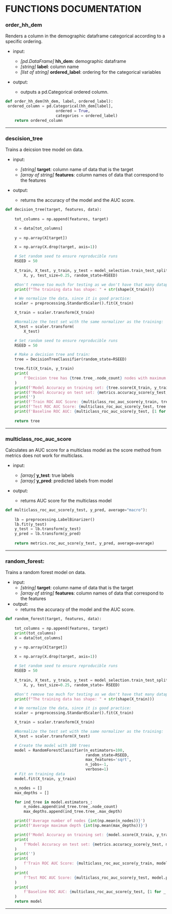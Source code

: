 # FUNCTIONS DOCUMENTATION

###  order_hh_dem
Renders a column in the demographic dataframe categorical according to a specific ordering. 
*  input: 
    -   *[pd.DataFrame]*    **hh_dem**: demographic dataframe
    -   *[string]* **label**:  column name
    -   *[list of string]* **ordered_label**: ordering for the categorical variables
    
*  output: 
    -   outputs a pd.Categorical ordered column. 
    
```python
def order_hh_dem(hh_dem, label, ordered_label):
 ordered_column = pd.Categorical(hh_dem[label],
                      ordered = True,
                      categories = ordered_label)
    return ordered_column 
```
-----------------------------
### descision_tree
Trains a deicsion tree model on data.
*   input:
    -   *[string]*  **target**: column name of data that is the target
    -   *[array of string]*  **features**: column names of data that correspond to the features
    
*   output: 
    -   returns the accuracy of the model and the AUC score.
   
 
```python 
def decision_tree(target, features, data):
   
    tot_columns = np.append(features, target)

    X = data[tot_columns]
    
    y = np.array(X[target])

    X = np.array(X.drop(target, axis=1))

    # Set random seed to ensure reproducible runs
    RSEED = 50
    
    X_train, X_test, y_train, y_test = model_selection.train_test_split(
        X, y, test_size=0.25, random_state=RSEED)

    #Don't remove too much for testing as we don't have that many datapoints: 
    print(f"The training data has shape: " + str(shape(X_train)))

    # We normalize the data, since it is good practice:
    scaler = preprocessing.StandardScaler().fit(X_train)

    X_train = scaler.transform(X_train)

    #Normalize the test set with the same normalizer as the training: 
    X_test = scaler.transform(
        X_test)

    # Set random seed to ensure reproducible runs
    RSEED = 50

    # Make a decision tree and train:
    tree = DecisionTreeClassifier(random_state=RSEED)

    tree.fit(X_train, y_train)
    print(
        f'Decision tree has {tree.tree_.node_count} nodes with maximum depth {tree.tree_.max_depth}.'
    )
    print(f'Model Accuracy on training set: {tree.score(X_train, y_train)}')
    print(f'Model Accuracy on test set: {metrics.accuracy_score(y_test, tree.predict(X_test))}')
    print('')
    print(f'Train ROC AUC Score: {multiclass_roc_auc_score(y_train, tree.predict(X_train))}')
    print(f'Test ROC AUC Score: {multiclass_roc_auc_score(y_test, tree.predict(X_test))}')
    print(f'Baseline ROC AUC: {multiclass_roc_auc_score(y_test, [1 for _ in range(len(y_test))])}')
    
    return tree
```
----------------------------------------------- 
### multiclass_roc_auc_score
Calculates an AUC score for a multiclass model as the score method from metrics does not work for multiclass. 
*   input: 
    -   *[array]*  **y_test**: true labels
    -   *[array]*  **y_pred**: predicted labels from model
    
*   output: 
    -   returns AUC score for the multiclass model

```python
def multiclass_roc_auc_score(y_test, y_pred, average="macro"):
   
    lb = preprocessing.LabelBinarizer()
    lb.fit(y_test)
    y_test = lb.transform(y_test)
    y_pred = lb.transform(y_pred)
    
    return metrics.roc_auc_score(y_test, y_pred, average=average)
```
-----------------------------------------

### random_forest:
Trains a random forest model on data.
*   input:
    -   *[string]*  **target**: column name of data that is the target
    -   *[array of string]*  **features**: column names of data that correspond to the features
*   output: 
    -   returns the accuracy of the model and the AUC score.

```python
def random_forest(target, features, data):
    
    tot_columns = np.append(features, target)
    print(tot_columns)
    X = data[tot_columns]

    y = np.array(X[target])

    X = np.array(X.drop(target, axis=1))
    
    # Set random seed to ensure reproducible runs
    RSEED = 50
    
    X_train, X_test, y_train, y_test = model_selection.train_test_split(
        X, y, test_size=0.25, random_state= RSEED)

    #Don't remove too much for testing as we don't have that many datapoints:
    print(f"The training data has shape: " + str(shape(X_train)))

    # We normalize the data, since it is good practice:
    scaler = preprocessing.StandardScaler().fit(X_train)

    X_train = scaler.transform(X_train)

    #Normalize the test set with the same normalizer as the training:
    X_test = scaler.transform(X_test)

    # Create the model with 100 trees
    model = RandomForestClassifier(n_estimators=100,
                                   random_state=RSEED,
                                   max_features='sqrt',
                                   n_jobs=-1,
                                   verbose=1)
    # Fit on training data
    model.fit(X_train, y_train)

    n_nodes = []
    max_depths = []

    for ind_tree in model.estimators_:
        n_nodes.append(ind_tree.tree_.node_count)
        max_depths.append(ind_tree.tree_.max_depth)

    print(f'Average number of nodes {int(np.mean(n_nodes))}')
    print(f'Average maximum depth {int(np.mean(max_depths))}')

    print(f'Model Accuracy on training set: {model.score(X_train, y_train)}')
    print(
        f'Model Accuracy on test set: {metrics.accuracy_score(y_test, model.predict(X_test))}'
    )
    print('')
    print(
        f'Train ROC AUC Score: {multiclass_roc_auc_score(y_train, model.predict(X_train))}'
    )
    print(
        f'Test ROC AUC Score: {multiclass_roc_auc_score(y_test, model.predict(X_test))}'
    )
    print(
        f'Baseline ROC AUC: {multiclass_roc_auc_score(y_test, [1 for _ in range(len(y_test))])}'
    )
    return model
```
---------------------------------
   

